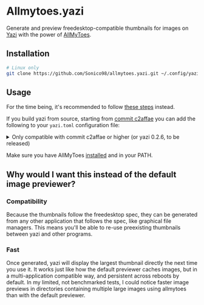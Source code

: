 # Allmytoes.yazi

Generate and preview freedesktop-compatible thumbnails for images on [Yazi](https://github.com/sxyazi/yazi) with the power of [AllMyToes](https://gitlab.com/allmytoes/allmytoes).

## Installation

```sh
# Linux only
git clone https://github.com/Sonico98/allmytoes.yazi.git ~/.config/yazi/plugins/allmytoes.yazi

```

## Usage

For the time being, it's recommended to follow [these steps](https://github.com/Sonico98/allmytoes.yazi/issues/1#issuecomment-2052600806) instead.

If you build yazi from source, starting from [commit c2affae](https://github.com/sxyazi/yazi/commit/c2affae3a9e7d33e69fc5a2d6dfb01dd252e25b0) you can add the following to your `yazi.toml` configuration file:
<details>
<summary>Only compatible with commit c2affae or higher (or yazi 0.2.6, to be released)</summary>
Add this to your `yazi.toml`:

```toml
[plugin]
prepend_previewers = [
	# Allmytoes doesn't handle these by default
	{ mime = "image/svg+xml", run = "magick" },
	{ mime = "image/heic",    run = "magick" },
	{ mime = "image/jxl",     run = "magick" },
	# Handle other image types with allmytoes
	{ mime = "image/*", run = "allmytoes" },
]

prepend_preloaders = [
	# Allmytoes doesn't handle these by default
	{ mime = "image/svg+xml", run = "magick" },
	{ mime = "image/heic",    run = "magick" },
	{ mime = "image/jxl",     run = "magick" },
	# Handle other image types with allmytoes
	{ mime = "image/*", run = "allmytoes" },
]


```
</details>

Make sure you have AllMyToes [installed](https://gitlab.com/allmytoes/allmytoes#installation) and in your PATH.

## Why would I want this instead of the default image previewer?

### Compatibility 

Because the thumbnails follow the freedesktop spec, they can be generated from any other application that follows the spec, like graphical file managers. This means you'll be able to re-use preexisting thumbnails between yazi and other programs.

### Fast

Once generated, yazi will display the largest thumbnail directly the next time you use it. It works just like how the default previewer caches images, but in a multi-application compatible way, and persistent across reboots by default.
In my limited, not benchmarked tests, I could notice faster image previews in directories containing multiple large images using allmytoes than with the default previewer.


